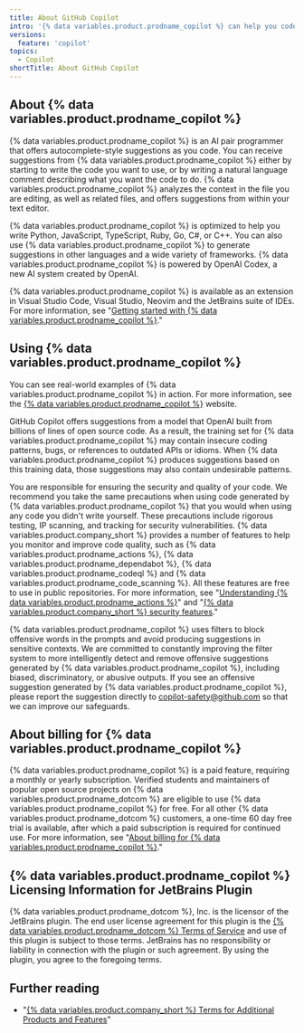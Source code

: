 ```yaml
---
title: About GitHub Copilot
intro: '{% data variables.product.prodname_copilot %} can help you code by offering autocomplete-style suggestions. You can learn what to consider while using {% data variables.product.prodname_copilot %}, and how {% data variables.product.prodname_copilot %} works.'
versions:
  feature: 'copilot'
topics:
  - Copilot
shortTitle: About GitHub Copilot
---
```


## About {% data variables.product.prodname_copilot %}

{% data variables.product.prodname_copilot %} is an AI pair programmer that offers autocomplete-style suggestions as you code. You can receive suggestions from {% data variables.product.prodname_copilot %} either by starting to write the code you want to use, or by writing a natural language comment describing what you want the code to do. {% data variables.product.prodname_copilot %} analyzes the context in the file you are editing, as well as related files, and offers suggestions from within your text editor.

{% data variables.product.prodname_copilot %} is optimized to help you write Python, JavaScript, TypeScript, Ruby, Go, C#, or C++. You can also use {% data variables.product.prodname_copilot %} to generate suggestions in other languages and a wide variety of frameworks. {% data variables.product.prodname_copilot %} is powered by OpenAI Codex, a new AI system created by OpenAI. 

{% data variables.product.prodname_copilot %} is available as an extension in Visual Studio Code, Visual Studio, Neovim and the JetBrains suite of IDEs. For more information, see "[Getting started with {% data variables.product.prodname_copilot %}](/copilot/getting-started-with-github-copilot)."

## Using {% data variables.product.prodname_copilot %}

You can see real-world examples of {% data variables.product.prodname_copilot %} in action. For more information, see the [{% data variables.product.prodname_copilot %}](https://copilot.github.com/) website. 

GitHub Copilot offers suggestions from a model that OpenAI built from billions of lines of open source code. As a result, the training set for {% data variables.product.prodname_copilot %} may contain insecure coding patterns, bugs, or references to outdated APIs or idioms. When {% data variables.product.prodname_copilot %} produces suggestions based on this training data, those suggestions may also contain undesirable patterns. 

You are responsible for ensuring the security and quality of your code. We recommend you take the same precautions when using code generated by {% data variables.product.prodname_copilot %} that you would when using any code you didn't write yourself. These precautions include rigorous testing, IP scanning, and tracking for security vulnerabilities. {% data variables.product.company_short %} provides a number of features to help you monitor and improve code quality, such as {% data variables.product.prodname_actions %}, {% data variables.product.prodname_dependabot %}, {% data variables.product.prodname_codeql %} and {% data variables.product.prodname_code_scanning %}. All these features are free to use in public repositories. For more information, see "[Understanding {% data variables.product.prodname_actions %}](/actions/learn-github-actions/understanding-github-actions)" and "[{% data variables.product.company_short %} security features](/code-security/getting-started/github-security-features)."

{% data variables.product.prodname_copilot %} uses filters to block offensive words in the prompts and avoid producing suggestions in sensitive contexts. We are committed to constantly improving the filter system to more intelligently detect and remove offensive suggestions generated by {% data variables.product.prodname_copilot %}, including biased, discriminatory, or abusive outputs. If you see an offensive suggestion generated by {% data variables.product.prodname_copilot %}, please report the suggestion directly to copilot-safety@github.com so that we can improve our safeguards. 

## About billing for {% data variables.product.prodname_copilot %}

{% data variables.product.prodname_copilot %} is a paid feature, requiring a monthly or yearly subscription. Verified students and maintainers of popular open source projects on {% data variables.product.prodname_dotcom %} are eligible to use {% data variables.product.prodname_copilot %} for free. For all other {% data variables.product.prodname_dotcom %} customers, a one-time 60 day free trial is available, after which a paid subscription is required for continued use. For more information, see "[About billing for {% data variables.product.prodname_copilot %}](/billing/managing-billing-for-github-copilot/about-billing-for-github-copilot)."

## {% data variables.product.prodname_copilot %} Licensing Information for JetBrains Plugin

{% data variables.product.prodname_dotcom %}, Inc. is the licensor of the JetBrains plugin. The end user license agreement for this plugin is the [{% data variables.product.prodname_dotcom %} Terms of Service](/free-pro-team@latest/site-policy/github-terms-of-service) and use of this plugin is subject to those terms. JetBrains has no responsibility or liability in connection with the plugin or such agreement. By using the plugin, you agree to the foregoing terms.

## Further reading

- "[{% data variables.product.company_short %} Terms for Additional Products and Features](/free-pro-team@latest/site-policy/github-terms/github-terms-for-additional-products-and-features#github-copilot)"
